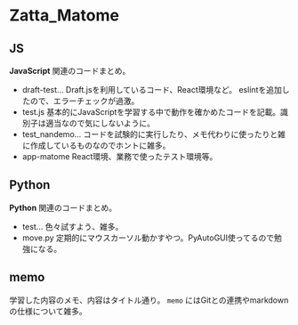 # Zatta_Matome

## JS
**JavaScript** 関連のコードまとめ。

 - draft-test...
    Draft.jsを利用しているコード、React環境など。
    eslintを追加したので、エラーチェックが過激。
 - test.js
    基本的にJavaScriptを学習する中で動作を確かめたコードを記載。識別子は適当なので気にしないように。
 - test_nandemo...
    コードを試験的に実行したり、メモ代わりに使ったりと雑に作成しているものなのでホントに雑多。
 - app-matome
    React環境、業務で使ったテスト環境等。

## Python
**Python** 関連のコードまとめ。

 - test...
    色々試すよう、雑多。
 - move.py
    定期的にマウスカーソル動かすやつ。PyAutoGUI使ってるので勉強になる。

## memo
学習した内容のメモ、内容はタイトル通り。
`memo` にはGitとの連携やmarkdownの仕様について雑多。